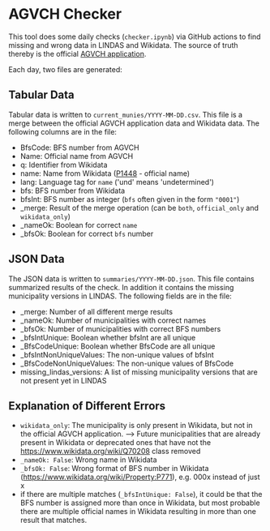 # AGVCH Checker

This tool does some daily checks (`checker.ipynb`) via GitHub actions to find missing and wrong data in LINDAS and Wikidata. The source of truth thereby is the official [AGVCH application](https://www.agvchapp.bfs.admin.ch).

Each day, two files are generated:

## Tabular Data

Tabular data is written to `current_munies/YYYY-MM-DD.csv`. This file is a merge between the official AGVCH application data and Wikidata data. The following columns are in the file:

- BfsCode: BFS number from AGVCH
- Name: Official name from AGVCH
- q: Identifier from Wikidata
- name: Name from Wikidata ([P1448](https://www.wikidata.org/wiki/Property:P1448) - official name)
- lang: Language tag for `name` ('und' means 'undetermined')
- bfs: BFS number from Wikidata
- bfsInt: BFS number as integer (`bfs` often given in the form `"0001"`)
- _merge: Result of the merge operation (can be `both`, `official_only` and `wikidata_only`)
- _nameOk: Boolean for correct `name`
- _bfsOk: Boolean for correct `bfs` number

## JSON Data

The JSON data is written to `summaries/YYYY-MM-DD.json`. This file contains summarized results of the check. In addition it contains the missing municipality versions in LINDAS. The following fields are in the file:

- _merge: Number of all different merge results
- _nameOk: Number of municipalities with correct names
- _bfsOk: Number of municipalities with correct BFS numbers
- _bfsIntUnique: Boolean whether bfsInt are all unique
- _BfsCodeUnique: Boolean whether BfsCode are all unique
- _bfsIntNonUniqueValues: The non-unique values of bfsInt
- _BfsCodeNonUniqueValues: The non-unique values of BfsCode
- missing_lindas_versions: A list of missing municipality versions that are not present yet in LINDAS

## Explanation of Different Errors

- `wikidata_only`: The municipality is only present in Wikidata, but not in the official AGVCH application. --> Future municipalities that are already present in Wikidata or deprecated ones that have not the https://www.wikidata.org/wiki/Q70208 class removed
- `_nameOk: False`: Wrong name in Wikidata
- `_bfsOk: False`: Wrong format of BFS number in Wikidata (https://www.wikidata.org/wiki/Property:P771), e.g. 000x instead of just x
- if there are multiple matches (`_bfsIntUnique: False`), it could be that the BFS number is assigned more than once in Wikidata, but most probable there are multiple official names in Wikidata resulting in more than one result that matches.
